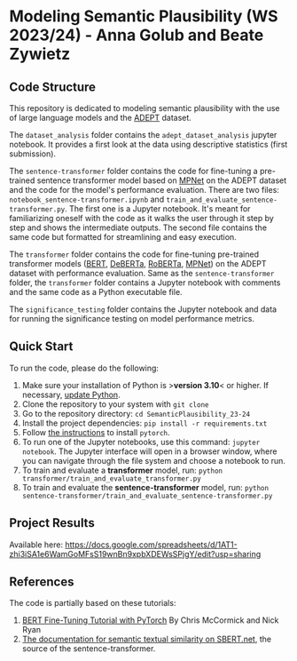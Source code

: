 # Modeling Semantic Plausibility (WS 2023/24) - Anna Golub and Beate Zywietz

## Code Structure
This repository is dedicated to modeling semantic plausibility with the use of large language models and the [ADEPT](https://aclanthology.org/2021.acl-long.553/) dataset.

The `dataset_analysis` folder contains the `adept_dataset_analysis` jupyter notebook. It provides a first look at the data using descriptive statistics (first submission).

The `sentence-transformer` folder contains the code for fine-tuning a pre-trained sentence transformer model based on [MPNet](https://huggingface.co/sentence-transformers/all-mpnet-base-v2) on the ADEPT dataset and the code for the model's performance evaluation. There are two files: `notebook_sentence-transformer.ipynb` and `train_and_evaluate_sentence-transformer.py`. The first one is a Jupyter notebook. It's meant for familiarizing oneself with the code as it walks the user through it step by step and shows the intermediate outputs. The second file contains the same code but formatted for streamlining and easy execution. 

The `transformer` folder contains the code for fine-tuning pre-trained transformer models ([BERT](https://huggingface.co/docs/transformers/model_doc/bert), [DeBERTa](https://huggingface.co/docs/transformers/model_doc/deberta), [RoBERTa](https://huggingface.co/docs/transformers/model_doc/roberta), [MPNet](https://huggingface.co/microsoft/mpnet-base)) on the ADEPT dataset with performance evaluation. Same as the `sentence-transformer` folder, the `transformer` folder contains a Jupyter notebook with comments and the same code as a Python executable file.

The `significance_testing` folder contains the Jupyter notebook and data for running the significance testing on model performance metrics.

## Quick Start
To run the code, please do the following:
1. Make sure your installation of Python is >**version 3.10**< or higher. If necessary, [update Python](https://www.python.org/downloads/).
2. Clone the repository to your system with `git clone`
3. Go to the repository directory: `cd SemanticPlausibility_23-24`
4. Install the project dependencies: `pip install -r requirements.txt`
5. Follow [the instructions](https://pytorch.org/get-started/locally/) to install `pytorch`.
6. To run one of the Jupyter notebooks, use this command: `jupyter notebook`. The Jupyter interface will open in a browser window, where you can navigate through the file system and choose a notebook to run.
7. To train and evaluate a **transformer** model, run: `python transformer/train_and_evaluate_transformer.py`
8. To train and evaluate the **sentence-transformer** model, run: `python sentence-transformer/train_and_evaluate_sentence-transformer.py`

## Project Results

Available here: https://docs.google.com/spreadsheets/d/1AT1-zhi3iSA1e6WamGoMFsS19wnBn9xpbXDEWsSPjgY/edit?usp=sharing

## References
The code is partially based on these tutorials:
1. [BERT Fine-Tuning Tutorial with PyTorch](https://mccormickml.com/2019/07/22/BERT-fine-tuning/) By Chris McCormick and Nick Ryan
2. [The documentation for semantic textual similarity on SBERT.net](https://www.sbert.net/docs/usage/semantic_textual_similarity.html), the source of the sentence-transformer.
